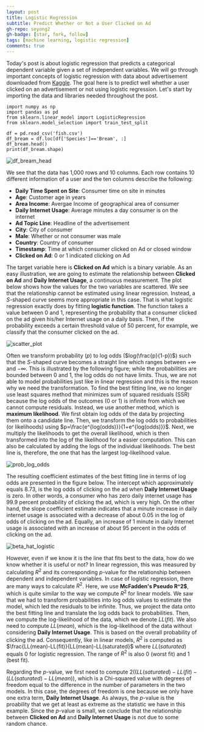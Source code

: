 ```yaml
---
layout: post
title: Logistic Regression 
subtitle: Predict Whether or Not a User Clicked on Ad
gh-repo: seyong2
gh-badge: [star, fork, follow]
tags: [machine learning, logistic regression]
comments: true
---
```


Today's post is about logistic regression that predicts a categorical dependent variable given a set of independent variables. We will go through important concepts of logistic regression with data about advertisement downloaded from [Kaggle](https://www.kaggle.com/datasets/gabrielsantello/advertisement-click-on-ad?resource=download). The goal here is to predict well whether a user clicked on an advertisement or not using logistic regression. Let's start by importing the data and libraries needed throughout the post.  

```
import numpy as np
import pandas as pd
from sklearn.linear_model import LogisticRegression
from sklearn.model_selection import train_test_split

df = pd.read_csv('fish.csv')
df_bream = df.loc[df['Species']=='Bream', :]
df_bream.head()
print(df_bream.shape)
```

![df_bream_head](https://github.com/seyong2/seyong2.github.io/blob/master/assets/img/figures_multivariate_regression/df_bream_head.png?raw=true)

We see that the data has 1,000 rows and 10 columns. Each row contains 10 different information of a user and the ten columns describe the following:

- **Daily Time Spent on Site**: Consumer time on site in minutes
- **Age**: Customer age in years
- **Area Income**: Avergae Income of geographical area of consumer
- **Daily Internet Usage**: Average minutes a day consumer is on the internet
- **Ad Topic Line**: Headline of the advertisement
- **City**: City of consumer
- **Male**: Whether or not consumer was male
- **Country**: Country of consumer
- **Timestamp**: Time at which consumer clicked on Ad or closed window
- **Clicked on Ad**: 0 or 1 indicated clicking on Ad

The target variable here is **Clicked on Ad** which is a binary variable. As an easy illustration, we are going to estimate the relationship between **Clicked on Ad** and **Daily Internet Usage**, a continuous measurement. The plot below shows how the values for the two variables are scattered. We see that the relationship cannot be estimated using linear regression. Instead, a *S*-shaped curve seems more appropriate in this case. That is what logistic regression exactly does by fitting **logistic function**. The function takes a value between 0 and 1, representing the probability that a consumer clicked on the ad given his/her Internet usage on a daily basis. Then, if the probability exceeds a certain threshold value of 50 percent, for example, we classify that the consumer clicked on the ad.

![scatter_plot](https://github.com/seyong2/seyong2.github.io/blob/master/assets/img/figures_logistic_regression/scatterplot.png?raw=true)

Often we transform probability ($p$) to log odds ($log(\frac{p}{1-p})$) such that the *S*-shaped curve becomes a straight line which ranges between $+\infty$ and $-\infty$. This is illustrated by the following figure; while the probabilities are bounded between 0 and 1, the log odds do not have limits. Thus, we are not able to model probabilities just like in linear regression and this is the reason why we need the transformation. To find the best fitting line, we no longer use least squares method that minimizes sum of squared residuals (SSR) because the log odds of the outcomes (0 or 1) is infinite from which we cannot compute residuals. Instead, we use another method, which is **maximum likelihood**. We first obtain log odds of the data by projecting them onto a candidate line. Then, we transform the log odds to probabilities (or likelihoods) using $p=\frac{e^{log(odds)}}{1+e^{log(odds)}}$. Next, we multiply the likelihoods to get the overall likelihood, which is then transformed into the log of the likelihood for a easier computation. This can also be calculated by adding the logs of the individual likelihoods. The best line is, therefore, the one that has the largest log-likelihood value.

![prob_log_odds](https://github.com/seyong2/seyong2.github.io/blob/master/assets/img/figures_logistic_regression/prob_log_odds.png?raw=true)

The resulting coefficient estimates of the best fitting line in terms of log odds are presented in the figure below. The intercept which approximately equals 8.73, is the log odds of clicking on the ad when **Daily Internet Usage** is zero. In other words, a consumer who has zero daily internet usage has 99.9 percent probability of clicking the ad, which is very high. On the other hand, the slope coefficient estimate indicates that a minute increase in daily internet usage is associated with a decrease of about 0.05 in the log of odds of clicking on the ad. Equally, an increase of 1 minute in daily Internet usage is associated with an increase of about 95 percent in the odds of clicking on the ad.

![beta_hat_logistic](https://github.com/seyong2/seyong2.github.io/blob/master/assets/img/figures_logistic_regression/beta_hat_logistic.png?raw=true)

However, even if we know it is the line that fits best to the data, how do we know whether it is useful or not? In linear regression, this was measured by calculating $R^2$ and its corresponding $p$-value for the relationship between dependent and independent variables. In case of logistic regression, there are many ways to calculate $R^2$. Here, we use **McFadden's Pseudo R^2$**, which is quite similar to the way we compute $R^2$ for linear models. We saw that we had to transform probabilities into log odds values to estimate the model, which led the residuals to be infinite. Thus, we project the data onto the best fitting line and translate the log odds back to probabilities. Then, we compute the log-likelihood of the data, which we denote $LL(fit)$. We also need to compute $LL(mean)$, which is the log-likelihood of the data without considering **Daily Internet Usage**. This is based on the overall probability of clicking the ad. Consequently, like in linear models, $R^2$ is computed as $\frac{LL(mean)-LL(fit)}{LL(mean)-LL(saturated}$ where $LL(saturated)$ equals 0 for logistic regression. The range of $R^2$ is also 0 (worst fit) and 1 (best fit).

Regarding the $p$-value, we first need to compute $2((LL(saturated)-LL(fit)-(LL(saturated)-LL(mean))$, which is a Chi-squared value with degrees of freedom equal to the difference in the number of parameters in the two models. In this case, the degrees of freedom is one because we only have one extra term, **Daily Internet Usage**. As always, the $p$-value is the proability that we get at least as extreme as the statistic we have in this example. Since the $p$-value is small, we conclude that the relationship between **Clicked on Ad** and **Daily Internet Usage** is not due to some random chance.
